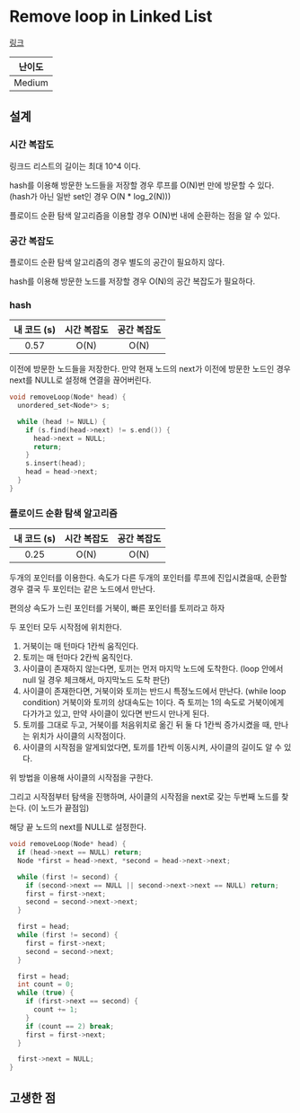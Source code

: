 # Remove loop in Linked List

[링크](https://practice.geeksforgeeks.org/problems/remove-loop-in-linked-list/1/)

| 난이도 |
| :----: |
| Medium |

## 설계

### 시간 복잡도

링크드 리스트의 길이는 최대 10^4 이다.

hash를 이용해 방문한 노드들을 저장할 경우 루프를 O(N)번 만에 방문할 수 있다. (hash가 아닌 일반 set인 경우 O(N \* log_2(N)))

플로이드 순환 탐색 알고리즘을 이용할 경우 O(N)번 내에 순환하는 점을 알 수 있다.

### 공간 복잡도

플로이드 순환 탐색 알고리즘의 경우 별도의 공간이 필요하지 않다.

hash를 이용해 방문한 노드를 저장할 경우 O(N)의 공간 복잡도가 필요하다.

### hash

| 내 코드 (s) | 시간 복잡도 | 공간 복잡도 |
| :---------: | :---------: | :---------: |
|    0.57     |    O(N)     |    O(N)     |

이전에 방문한 노드들을 저장한다. 만약 현재 노드의 next가 이전에 방문한 노드인 경우 next를 NULL로 설정해 연결을 끊어버린다.

```cpp
void removeLoop(Node* head) {
  unordered_set<Node*> s;

  while (head != NULL) {
    if (s.find(head->next) != s.end()) {
      head->next = NULL;
      return;
    }
    s.insert(head);
    head = head->next;
  }
}
```

### 플로이드 순환 탐색 알고리즘

| 내 코드 (s) | 시간 복잡도 | 공간 복잡도 |
| :---------: | :---------: | :---------: |
|    0.25     |    O(N)     |    O(N)     |

두개의 포인터를 이용한다. 속도가 다른 두개의 포인터를 루프에 진입시켰을때, 순환할 경우 결국 두 포인터는 같은 노드에서 만난다.

편의상 속도가 느린 포인터를 거북이, 빠른 포인터를 토끼라고 하자

두 포인터 모두 시작점에 위치한다.

1. 거북이는 매 턴마다 1칸씩 움직인다.
2. 토끼는 매 턴마다 2칸씩 움직인다.
3. 사이클이 존재하지 않는다면, 토끼는 먼저 마지막 노드에 도착한다. (loop 안에서 null 일 경우 체크해서, 마지막노드 도착 판단)
4. 사이클이 존재한다면, 거북이와 토끼는 반드시 특정노드에서 만난다. (while loop condition) 거북이와 토끼의 상대속도는 1이다. 즉 토끼는 1의 속도로 거북이에게 다가가고 있고, 만약 사이클이 있다면 반드시 만나게 된다.
5. 토끼를 그대로 두고, 거북이를 처음위치로 옮긴 뒤 둘 다 1칸씩 증가시켰을 때, 만나는 위치가 사이클의 시작점이다.
6. 사이클의 시작점을 알게되었다면, 토끼를 1칸씩 이동시켜, 사이클의 길이도 알 수 있다.

위 방법을 이용해 사이클의 시작점을 구한다.

그리고 시작점부터 탐색을 진행하며, 사이클의 시작점을 next로 갖는 두번째 노드를 찾는다. (이 노드가 끝점임)

해당 끝 노드의 next를 NULL로 설정한다.

```cpp
void removeLoop(Node* head) {
  if (head->next == NULL) return;
  Node *first = head->next, *second = head->next->next;

  while (first != second) {
    if (second->next == NULL || second->next->next == NULL) return;
    first = first->next;
    second = second->next->next;
  }

  first = head;
  while (first != second) {
    first = first->next;
    second = second->next;
  }

  first = head;
  int count = 0;
  while (true) {
    if (first->next == second) {
      count += 1;
    }
    if (count == 2) break;
    first = first->next;
  }

  first->next = NULL;
}
```

## 고생한 점

